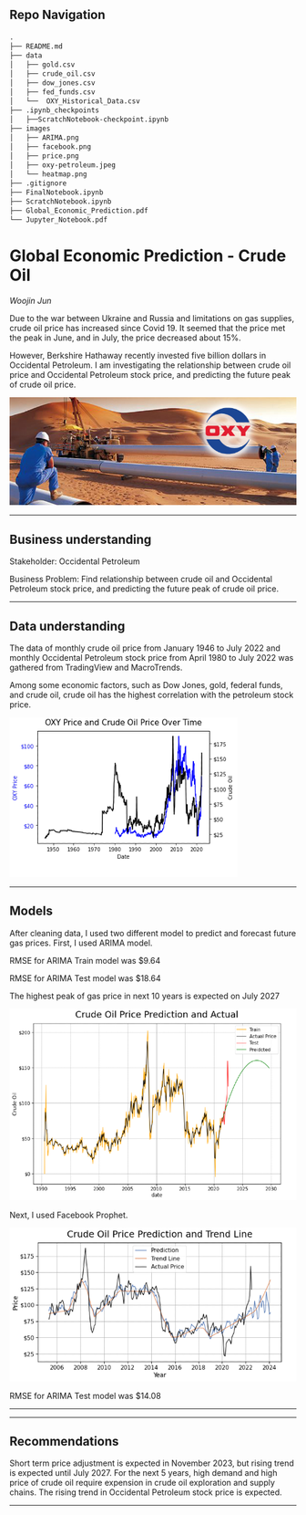 
## Repo Navigation
```
.
├── README.md
├── data
│   ├── gold.csv
│   ├── crude_oil.csv
│   ├── dow_jones.csv
│   ├── fed_funds.csv
│   └──  OXY_Historical_Data.csv
├── .ipynb_checkpoints
│   ├──ScratchNotebook-checkpoint.ipynb
├── images
│   ├── ARIMA.png
│   ├── facebook.png
│   ├── price.png
│   ├── oxy-petroleum.jpeg
│   └── heatmap.png
├── .gitignore
├── FinalNotebook.ipynb
├── ScratchNotebook.ipynb
├── Global_Economic_Prediction.pdf
└── Jupyter_Notebook.pdf
```


# Global Economic Prediction - Crude Oil

*Woojin Jun* 


Due to the war between Ukraine and Russia and limitations on gas supplies, crude oil price has increased since Covid 19. It seemed that the price met the peak in June, and in July, the price decreased about 15%. 

However, Berkshire Hathaway recently invested five billion dollars in Occidental Petroleum. I am investigating the relationship between crude oil price and Occidental Petroleum stock price, and predicting the future peak of crude oil price. 

![Oxy-petroleum](images/oxy-petroleum.jpeg)

---
## Business understanding  

Stakeholder: Occidental Petroleum

Business Problem: Find relationship between crude oil and Occidental Petroleum stock price, and predicting the future peak of crude oil price.

---  
## Data understanding  

The data of monthly crude oil price from January 1946 to July 2022 and monthly Occidental Petroleum stock price from April 1980 to July 2022 was gathered from TradingView and MacroTrends. 

Among some economic factors, such as Dow Jones, gold, federal funds, and crude oil, crude oil has the highest correlation with the petroleum stock price. 

![correlation](images/price.png)


---
## Models  

After cleaning data, I used two different model to predict and forecast future gas prices. First, I used ARIMA model.

RMSE for ARIMA Train model was $9.64

RMSE for ARIMA Test model was $18.64

The highest peak of gas price in next 10 years is expected on July 2027


![Arima Model](images/ARIMA.png)

Next, I used Facebook Prophet. 



![Facebook](images/facebook.png)

RMSE for ARIMA Test model was $14.08

---


---
## Recommendations  

Short term price adjustment is expected in November 2023, but rising trend is expected until July 2027. For the next 5 years, high demand and high price of crude oil require expension in crude oil exploration and supply chains. The rising trend in Occidental Petroleum stock price is expected.  

---
